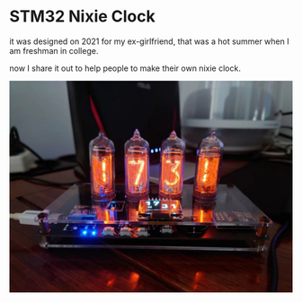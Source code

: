 # STM32 Nixie Clock

it was designed on 2021 for my ex-girlfriend, that was a hot summer when I am freshman in college.

now I share it out to help people to make their own nixie clock.

![Final work](./Nixie.jpeg "Final Work")
